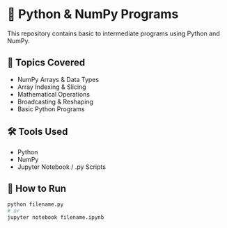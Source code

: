 # 🐍 Python & NumPy Programs

This repository contains basic to intermediate programs using Python and NumPy.

## 🔢 Topics Covered

- NumPy Arrays & Data Types  
- Array Indexing & Slicing  
- Mathematical Operations  
- Broadcasting & Reshaping  
- Basic Python Programs

## 🛠️ Tools Used

- Python  
- NumPy  
- Jupyter Notebook / .py Scripts

## 🚀 How to Run

```bash
python filename.py
# or
jupyter notebook filename.ipynb
